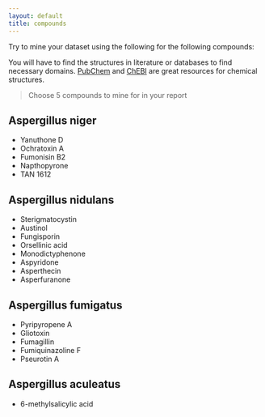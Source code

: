 ```yaml
---
layout: default
title: compounds
---
```

Try to mine your dataset using the following for the following compounds:

You will have to find the structures in literature or databases to find necessary domains.
[PubChem](https://pubchem.ncbi.nlm.nih.gov) and [ChEBI](http://www.ebi.ac.uk/chebi/) are great resources for chemical structures.
> Choose 5 compounds to mine for in your report

## Aspergillus niger
* Yanuthone D
* Ochratoxin A
* Fumonisin B2
* Napthopyrone
* TAN 1612

## Aspergillus nidulans
* Sterigmatocystin
* Austinol
* Fungisporin
* Orsellinic acid
* Monodictyphenone
* Aspyridone
* Asperthecin
* Asperfuranone

## Aspergillus fumigatus
* Pyripyropene A
* Gliotoxin
* Fumagillin
* Fumiquinazoline F
* Pseurotin A

## Aspergillus aculeatus
* 6-methylsalicylic acid
